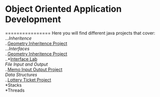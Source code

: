 # Object Oriented Application Development
================
Here you will find different java projects that cover:
<br>...*Inheritence
<br>..*[Geometry Inheritence Project](https://github.com/selnat77/ooappdevelopment/geometryinheritence)
<br>...*Interfaces
<br>..*[Geometry Inheritence Project](https://github.com/selnat77/ooappdevelopment/geometryinheritence)
<br>..*[Interface Lab](https://github.com/selnat77/ooappdevelopment/Interfacelab)
<br>*File Input and Output
<br>..*[Memo Input Output Project](https://github.com/selnat77/ooappdevelopment/memoio)
<br>*Data Structures
<br>..*[Lottery Ticket Project](https://github.com/selnat77/ooappdevelopment/megamillionsarraylist)
<br>*Stacks
<br>*Threads
